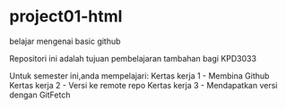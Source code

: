 # project01-html
belajar mengenai basic github

Repositori ini adalah tujuan pembelajaran tambahan bagi KPD3033

Untuk semester ini,anda mempelajari:
Kertas kerja 1 - Membina Github
Kertas kerja 2 - Versi ke remote repo
Kertas kerja 3 - Mendapatkan versi dengan GitFetch 
